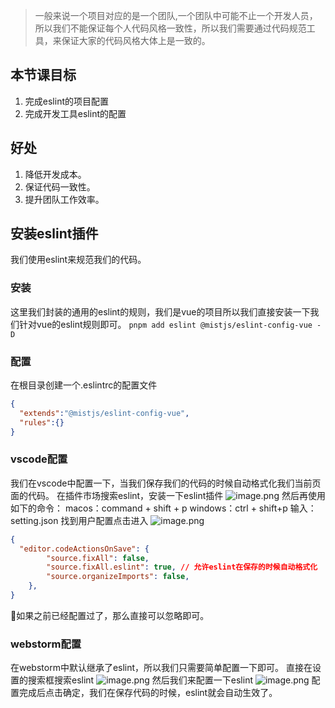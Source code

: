 > 一般来说一个项目对应的是一个团队,一个团队中可能不止一个开发人员，所以我们不能保证每个人代码风格一致性，所以我们需要通过代码规范工具，来保证大家的代码风格大体上是一致的。
## 本节课目标

1. 完成eslint的项目配置
2. 完成开发工具eslint的配置
## 好处

1. 降低开发成本。
2. 保证代码一致性。
3. 提升团队工作效率。

## 安装eslint插件
我们使用eslint来规范我们的代码。
### 安装
这里我们封装的通用的eslint的规则，我们是vue的项目所以我们直接安装一下我们针对vue的eslint规则即可。
`pnpm add eslint @mistjs/eslint-config-vue -D`

### 配置
在根目录创建一个.eslintrc的配置文件
```json
{
  "extends":"@mistjs/eslint-config-vue",
  "rules":{}
}
```

### vscode配置
我们在vscode中配置一下，当我们保存我们的代码的时候自动格式化我们当前页面的代码。
在插件市场搜索eslint，安装一下eslint插件
![image.png](https://cdn.nlark.com/yuque/0/2022/png/10377041/1667608688492-ea987c05-01f6-4b9b-99f0-d6940f9d52bd.png#clientId=u2c60bc61-e9a5-4&from=paste&height=78&id=u4b227dea&name=image.png&originHeight=156&originWidth=810&originalType=binary&ratio=1&rotation=0&showTitle=false&size=30208&status=done&style=none&taskId=uff38bd7a-b503-429f-9bd1-49d956b47a2&title=&width=405)
然后再使用如下的命令：
macos：command + shift + p
windows：ctrl + shift+p
输入：setting.json 找到用户配置点击进入
![image.png](https://cdn.nlark.com/yuque/0/2022/png/10377041/1667608614933-42909343-f14e-4243-a66c-9a90fff712ca.png#clientId=u2c60bc61-e9a5-4&from=paste&height=113&id=u4899fff5&name=image.png&originHeight=226&originWidth=1336&originalType=binary&ratio=1&rotation=0&showTitle=false&size=44723&status=done&style=none&taskId=u16f6d29d-d448-42a0-8f74-6bc57e5f5b3&title=&width=668)
```json
{
  "editor.codeActionsOnSave": {
        "source.fixAll": false,
        "source.fixAll.eslint": true, // 允许eslint在保存的时候自动格式化
        "source.organizeImports": false,
    },
}
```
🔺如果之前已经配置过了，那么直接可以忽略即可。

### webstorm配置
在webstorm中默认继承了eslint，所以我们只需要简单配置一下即可。
直接在设置的搜索框搜索eslint
![image.png](https://cdn.nlark.com/yuque/0/2022/png/10377041/1667609065630-8ba2a829-5889-4a23-8989-269d6e93e6d9.png#clientId=u2c60bc61-e9a5-4&from=paste&height=270&id=u66a64e1c&name=image.png&originHeight=540&originWidth=881&originalType=binary&ratio=1&rotation=0&showTitle=false&size=65127&status=done&style=none&taskId=u5a7cffcc-e1db-4090-bbcb-8065d5f645f&title=&width=440.5)
然后我们来配置一下eslint
![image.png](https://cdn.nlark.com/yuque/0/2022/png/10377041/1667609122060-7f3fe5e8-3c9a-405c-a149-84ba6893dbe8.png#clientId=u2c60bc61-e9a5-4&from=paste&height=356&id=uae74b22c&name=image.png&originHeight=712&originWidth=982&originalType=binary&ratio=1&rotation=0&showTitle=false&size=115632&status=done&style=none&taskId=u42081278-d2a8-4ecb-a3e1-5f8aedfbf04&title=&width=491)
配置完成后点击确定，我们在保存代码的时候，eslint就会自动生效了。
